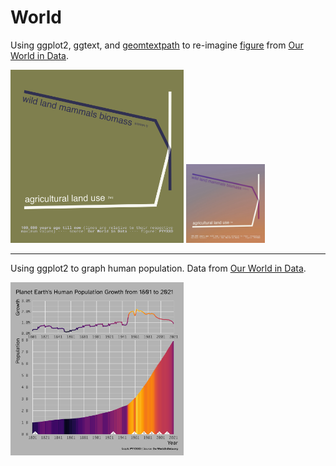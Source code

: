 # World

Using ggplot2, ggtext, and [geomtextpath](https://allancameron.github.io/geomtextpath/) to re-imagine [figure](https://assets.ourworldindata.org/uploads/2021/03/Possible-future-wild-mammals.png) from [Our World in Data](https://ourworldindata.org/wild-mammal-decline).

<img src="https://raw.githubusercontent.com/pyykkojuha/R/main/World/mammals_v_land.png" width="55%" title="Original R graph"> <img src="https://raw.githubusercontent.com/pyykkojuha/R/main/World/mammals_v_land_ig.jpeg" width="25%" title="Instagram filter: Rio De Janeiro">

<hr>

Using ggplot2 to graph human population. Data from [Our World in Data](https://ourworldindata.org/grapher/population).

<img src="https://raw.githubusercontent.com/pyykkojuha/R/main/World/population_world_1801_2021_point.png" width="55%">

